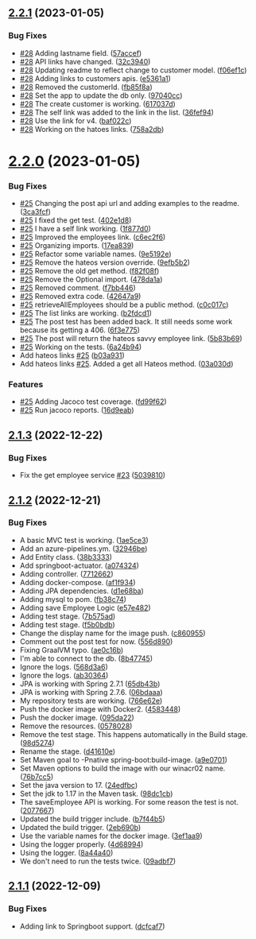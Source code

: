 ## [2.2.1](https://github.com/winmicroservices/demo/compare/v2.2.0...v2.2.1) (2023-01-05)


### Bug Fixes

*  [#28](https://github.com/winmicroservices/demo/issues/28) Adding lastname field. ([57accef](https://github.com/winmicroservices/demo/commit/57accef5efd5dcc002548a6703c91be1942287ad))
*  [#28](https://github.com/winmicroservices/demo/issues/28) API links have changed. ([32c3940](https://github.com/winmicroservices/demo/commit/32c3940deff572757e23e3f5b0a4fdacd1a2978b))
*  [#28](https://github.com/winmicroservices/demo/issues/28) Updating readme to reflect change to customer model. ([f06ef1c](https://github.com/winmicroservices/demo/commit/f06ef1c8442713b517852a7fc913058dc18bb40f))
* [#28](https://github.com/winmicroservices/demo/issues/28) Adding links to customers apis. ([e5361a1](https://github.com/winmicroservices/demo/commit/e5361a1853c963709945ecb71a581148c5a594b4))
* [#28](https://github.com/winmicroservices/demo/issues/28) Removed the customerId. ([fb85f8a](https://github.com/winmicroservices/demo/commit/fb85f8a1d6fbaa479327a01c427b27088dc75404))
* [#28](https://github.com/winmicroservices/demo/issues/28) Set the app to update the db only. ([97040cc](https://github.com/winmicroservices/demo/commit/97040ccd6cfac56a2512518dc8c8c1ba00639a0e))
* [#28](https://github.com/winmicroservices/demo/issues/28) The create customer is working. ([617037d](https://github.com/winmicroservices/demo/commit/617037d55cc9c908647c030ed7be9c489da4c9ab))
* [#28](https://github.com/winmicroservices/demo/issues/28) The self link was added to the link in the list. ([36fef94](https://github.com/winmicroservices/demo/commit/36fef94232a9f483318531a69835417b33b87bbf))
* [#28](https://github.com/winmicroservices/demo/issues/28) Use the link for v4. ([baf022c](https://github.com/winmicroservices/demo/commit/baf022cfe280fa05ec1b53a1aee5a254ec71ca1c))
* [#28](https://github.com/winmicroservices/demo/issues/28) Working on the hatoes links. ([758a2db](https://github.com/winmicroservices/demo/commit/758a2db5469bac20c0fa3f83a82cc509adfb2f6f))



# [2.2.0](https://github.com/winmicroservices/demo/compare/v2.1.3...v2.2.0) (2023-01-05)


### Bug Fixes

* [#25](https://github.com/winmicroservices/demo/issues/25) Changing the post api url and adding examples to the readme. ([3ca3fcf](https://github.com/winmicroservices/demo/commit/3ca3fcfe468c02ed831448a519a0a361b00e23d1))
* [#25](https://github.com/winmicroservices/demo/issues/25) I fixed the get test. ([402e1d8](https://github.com/winmicroservices/demo/commit/402e1d84a6f290c133e268fa188d80c09a51ddb9))
* [#25](https://github.com/winmicroservices/demo/issues/25) I have a self link working. ([1f877d0](https://github.com/winmicroservices/demo/commit/1f877d0609aefbe077f983438d969b12d2e00ae1))
* [#25](https://github.com/winmicroservices/demo/issues/25) Improved the employees link. ([c6ec2f6](https://github.com/winmicroservices/demo/commit/c6ec2f649a8159552147c925f8f69e9035798437))
* [#25](https://github.com/winmicroservices/demo/issues/25) Organizing imports. ([17ea839](https://github.com/winmicroservices/demo/commit/17ea839f6cbfc801d3e6674d2b3c17c364636227))
* [#25](https://github.com/winmicroservices/demo/issues/25) Refactor some variable names. ([9e5192e](https://github.com/winmicroservices/demo/commit/9e5192eaa9c6993ae2b5a2ae1b7a76849721a718))
* [#25](https://github.com/winmicroservices/demo/issues/25) Remove the hateos version override. ([9efb5b2](https://github.com/winmicroservices/demo/commit/9efb5b291ae636d85f31651dcc59eb74b68b79fe))
* [#25](https://github.com/winmicroservices/demo/issues/25) Remove the old get method. ([f82f08f](https://github.com/winmicroservices/demo/commit/f82f08f1b120f0489b5794986b1d9a6e55058c6d))
* [#25](https://github.com/winmicroservices/demo/issues/25) Remove the Optional import. ([478da1a](https://github.com/winmicroservices/demo/commit/478da1aad0d14d75e753f52a1b9e1dbed80b4fb8))
* [#25](https://github.com/winmicroservices/demo/issues/25) Removed comment. ([f7bb446](https://github.com/winmicroservices/demo/commit/f7bb44618e0de8173a9689922d17d4f513695f49))
* [#25](https://github.com/winmicroservices/demo/issues/25) Removed extra code. ([42647a9](https://github.com/winmicroservices/demo/commit/42647a98b91de3cf08ba089e8b1b2ecbff36031e))
* [#25](https://github.com/winmicroservices/demo/issues/25) retrieveAllEmployees should be a public method. ([c0c017c](https://github.com/winmicroservices/demo/commit/c0c017cba2ea91e52d4df5a6880314d5b1dee473))
* [#25](https://github.com/winmicroservices/demo/issues/25) The list links are working. ([b2fdcd1](https://github.com/winmicroservices/demo/commit/b2fdcd1808336901d32f89a0a304f85e3708ef58))
* [#25](https://github.com/winmicroservices/demo/issues/25) The post test has been added back.  It still needs some work because its getting a 406. ([6f3e775](https://github.com/winmicroservices/demo/commit/6f3e775e4fbf7595c5d3a8dc0c866319b9eb9e4b))
* [#25](https://github.com/winmicroservices/demo/issues/25) The post will return the hateos savvy employee link. ([5b83b69](https://github.com/winmicroservices/demo/commit/5b83b69d9aed0c6b2d847fc93a518b3569a697c7))
* [#25](https://github.com/winmicroservices/demo/issues/25) Working on the tests. ([6a24b94](https://github.com/winmicroservices/demo/commit/6a24b944ce08000da6558e2ce9d77cc080dd46df))
* Add hateos links [#25](https://github.com/winmicroservices/demo/issues/25) ([b03a931](https://github.com/winmicroservices/demo/commit/b03a9315aac7ac39527dbe995bbf1ece31479831))
* Add hateos links [#25](https://github.com/winmicroservices/demo/issues/25).  Added a get all Hateos method. ([03a030d](https://github.com/winmicroservices/demo/commit/03a030d624d4f09b78841679242a3c927cbeaf71))


### Features

* [#25](https://github.com/winmicroservices/demo/issues/25) Adding Jacoco test coverage. ([fd99f62](https://github.com/winmicroservices/demo/commit/fd99f62f9849da58d5724c1b92ddf50008a29a02))
* [#25](https://github.com/winmicroservices/demo/issues/25) Run jacoco reports. ([16d9eab](https://github.com/winmicroservices/demo/commit/16d9eabd9393ac4f5307ad4d228d17c9b8eadf14))



## [2.1.3](https://github.com/winmicroservices/demo/compare/v2.1.2...v2.1.3) (2022-12-22)


### Bug Fixes

* Fix the get employee service [#23](https://github.com/winmicroservices/demo/issues/23) ([5039810](https://github.com/winmicroservices/demo/commit/503981027eea2fe535112066eeef1e58471ceaf5))



## [2.1.2](https://github.com/winmicroservices/demo/compare/v2.1.1...v2.1.2) (2022-12-21)


### Bug Fixes

* A basic MVC test is working. ([1ae5ce3](https://github.com/winmicroservices/demo/commit/1ae5ce38cfdfa44b82648e673cdac4a0d90676d9))
* Add an azure-pipelines.ym. ([32946be](https://github.com/winmicroservices/demo/commit/32946be87c74422f73b422203f264bf5acdd14c0))
* Add Entity class. ([38b3333](https://github.com/winmicroservices/demo/commit/38b3333a2bf3b16390d8846ce90071492640e20c))
* Add springboot-actuator. ([a074324](https://github.com/winmicroservices/demo/commit/a07432450bdcf5b92ebbc7f263ef1ef4c295d372))
* Adding controller. ([7712662](https://github.com/winmicroservices/demo/commit/77126627eac15cc4db136cb402621b003ea4aacb))
* Adding docker-compose. ([af1f934](https://github.com/winmicroservices/demo/commit/af1f93489bf8afa2bdcdfe940cdb3f3820dd47c0))
* Adding JPA dependencies. ([d1e68ba](https://github.com/winmicroservices/demo/commit/d1e68ba9541e6305581cf0d743da2b48bf54c87b))
* Adding mysql to pom. ([fb38c74](https://github.com/winmicroservices/demo/commit/fb38c743b021d1728283340eccc04093502471b2))
* Adding save Employee Logic ([e57e482](https://github.com/winmicroservices/demo/commit/e57e4825a35ad13bbe2a9815a98cda37fff0bcf8))
* Adding test stage. ([7b575ad](https://github.com/winmicroservices/demo/commit/7b575ad75483a4382f23d9fe48b2df907efec9a7))
* Adding test stage. ([f5b0bdb](https://github.com/winmicroservices/demo/commit/f5b0bdb3da4b9644521898be5f77147c64b91e94))
* Change the display name for the image push. ([c860955](https://github.com/winmicroservices/demo/commit/c8609559a760736ea3945b2bf721d2b5a3525649))
* Comment out the post test for now. ([556d890](https://github.com/winmicroservices/demo/commit/556d890cbc5d022e44bbebd35a693fb32dc9844e))
* Fixing GraalVM typo. ([ae0c16b](https://github.com/winmicroservices/demo/commit/ae0c16ba2f8c97c4fb74e9ccca95a90cdb898772))
* I'm able to connect to the db. ([8b47745](https://github.com/winmicroservices/demo/commit/8b47745cf6fe04a8796631289931a2437628378a))
* Ignore the logs. ([568d3a6](https://github.com/winmicroservices/demo/commit/568d3a6b60d7f0cbd486bfd6debc79a40a0e39fe))
* Ignore the logs. ([ab30364](https://github.com/winmicroservices/demo/commit/ab30364ed0649b9101b00bbfc5a7b89107815800))
* JPA is working with Spring 2.7.1 ([65db43b](https://github.com/winmicroservices/demo/commit/65db43b39fc6301e068afda84c64ce66432206b7))
* JPA is working with Spring 2.7.6. ([06bdaaa](https://github.com/winmicroservices/demo/commit/06bdaaa52050c3313d8372694cbe8dfcdbb8b124))
* My repository tests are working. ([766e62e](https://github.com/winmicroservices/demo/commit/766e62e49820ef756aece6feaf99ea126f65071b))
* Push the docker image with Docker2. ([4583448](https://github.com/winmicroservices/demo/commit/458344801e34f7f7dfde4f747edc4d8f100d45aa))
* Push the docker image. ([095da22](https://github.com/winmicroservices/demo/commit/095da22f6e67520084b53e4c415da059a9bb9b39))
* Remove the resources. ([0578028](https://github.com/winmicroservices/demo/commit/05780287500ecf08b3233eb26c2bed497fc12c5f))
* Remove the test stage.  This happens automatically in the Build stage. ([98d5274](https://github.com/winmicroservices/demo/commit/98d5274cad344722f3c04e7ec9187b47e70ebc6d))
* Rename the stage. ([d41610e](https://github.com/winmicroservices/demo/commit/d41610e01f09fd5a411f17f0bdc2b3af4b7f1033))
* Set Maven goal to -Pnative spring-boot:build-image. ([a9e0701](https://github.com/winmicroservices/demo/commit/a9e070163f4704bc4449137c7f7d4e0f6fb92a6d))
* Set Maven options to build the image with our winacr02 name. ([76b7cc5](https://github.com/winmicroservices/demo/commit/76b7cc53db9288594f587b9b58be866b7ae041b4))
* Set the java version to 17. ([24edfbc](https://github.com/winmicroservices/demo/commit/24edfbc253fbd6ae988de140bf3e6cec0d3ea433))
* Set the jdk to 1.17 in the Maven task. ([98dc1cb](https://github.com/winmicroservices/demo/commit/98dc1cb1534dcb9c08cec5c41865945e3811b1da))
* The saveEmployee API is working.  For some reason the test is not. ([2077667](https://github.com/winmicroservices/demo/commit/2077667ace4127c7f60269ec70ad33c9bf3e029c))
* Updated the build trigger include. ([b7f44b5](https://github.com/winmicroservices/demo/commit/b7f44b5de56aea90744b4abe0dd66640fc38d6da))
* Updated the build trigger. ([2eb690b](https://github.com/winmicroservices/demo/commit/2eb690b346168cff127f1f3d8cd48719b91348c6))
* Use the variable names for the docker image. ([3ef1aa9](https://github.com/winmicroservices/demo/commit/3ef1aa9c1ad81c0d92f4393f153f04a3ac6ff814))
* Using the logger properly. ([4d68994](https://github.com/winmicroservices/demo/commit/4d6899432ec66c66e7abcfd14cd5ac062c8c1989))
* Using the logger. ([8a44a40](https://github.com/winmicroservices/demo/commit/8a44a40f1f16932f49c304e8c3122c5a31e2d9e0))
* We don't need to run the tests twice. ([09adbf7](https://github.com/winmicroservices/demo/commit/09adbf73ac8cd433754e8eab7ddde1c6da3825b5))



## [2.1.1](https://github.com/winmicroservices/demo/compare/v2.1.0...v2.1.1) (2022-12-09)


### Bug Fixes

* Adding link to Springboot support. ([dcfcaf7](https://github.com/winmicroservices/demo/commit/dcfcaf79107bf82ce7a0ecca9595bed61f923b48))



